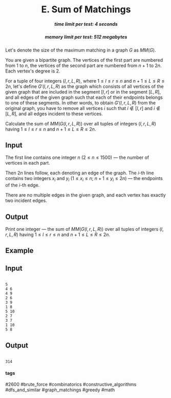 <h1 style='text-align: center;'> E. Sum of Matchings</h1>

<h5 style='text-align: center;'>time limit per test: 4 seconds</h5>
<h5 style='text-align: center;'>memory limit per test: 512 megabytes</h5>

Let's denote the size of the maximum matching in a graph $G$ as $\mathit{MM}(G)$.

You are given a bipartite graph. The vertices of the first part are numbered from $1$ to $n$, the vertices of the second part are numbered from $n+1$ to $2n$. Each vertex's degree is $2$.

For a tuple of four integers $(l, r, L, R)$, where $1 \le l \le r \le n$ and $n+1 \le L \le R \le 2n$, let's define $G'(l, r, L, R)$ as the graph which consists of all vertices of the given graph that are included in the segment $[l, r]$ or in the segment $[L, R]$, and all edges of the given graph such that each of their endpoints belongs to one of these segments. In other words, to obtain $G'(l, r, L, R)$ from the original graph, you have to remove all vertices $i$ such that $i \notin [l, r]$ and $i \notin [L, R]$, and all edges incident to these vertices.

Calculate the sum of $\mathit{MM}(G(l, r, L, R))$ over all tuples of integers $(l, r, L, R)$ having $1 \le l \le r \le n$ and $n+1 \le L \le R \le 2n$.

## Input

The first line contains one integer $n$ ($2 \le n \le 1500$) — the number of vertices in each part.

Then $2n$ lines follow, each denoting an edge of the graph. The $i$-th line contains two integers $x_i$ and $y_i$ ($1 \le x_i \le n$; $n + 1 \le y_i \le 2n$) — the endpoints of the $i$-th edge.

There are no multiple edges in the given graph, and each vertex has exactly two incident edges.

## Output

Print one integer — the sum of $\mathit{MM}(G(l, r, L, R))$ over all tuples of integers $(l, r, L, R)$ having $1 \le l \le r \le n$ and $n+1 \le L \le R \le 2n$.

## Example

## Input


```

5
4 6
4 9
2 6
3 9
1 8
5 10
2 7
3 7
1 10
5 8

```
## Output


```

314

```


#### tags 

#2600 #brute_force #combinatorics #constructive_algorithms #dfs_and_similar #graph_matchings #greedy #math 